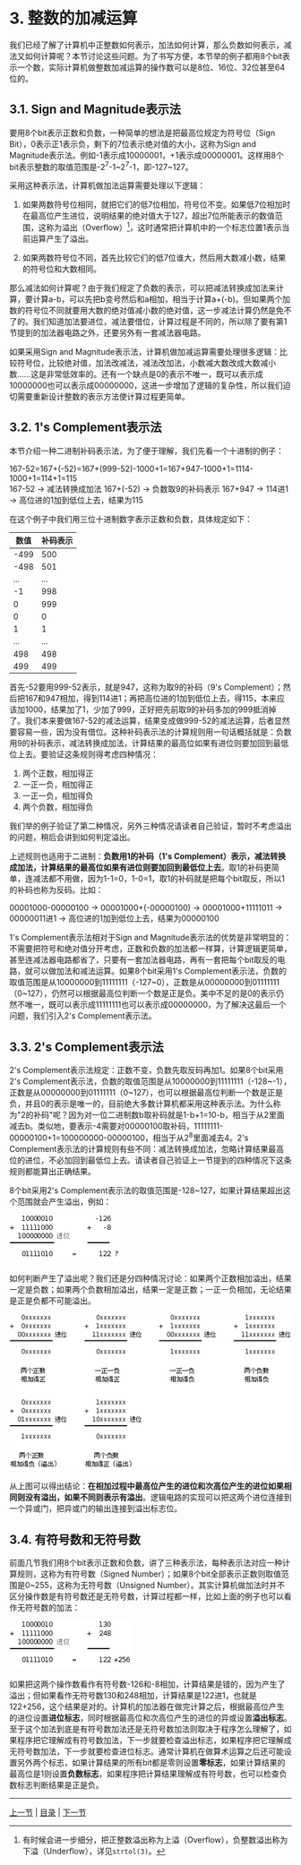 # 3. 整数的加减运算

我们已经了解了计算机中正整数如何表示，加法如何计算，那么负数如何表示，减法又如何计算呢？本节讨论这些问题。为了书写方便，本节举的例子都用8个bit表示一个数，实际计算机做整数加减运算的操作数可以是8位、16位、32位甚至64位的。

## 3.1. Sign and Magnitude表示法

要用8个bit表示正数和负数，一种简单的想法是把最高位规定为符号位（Sign Bit），0表示正1表示负，剩下的7位表示绝对值的大小，这称为Sign and Magnitude表示法。例如-1表示成10000001，+1表示成00000001。这样用8个bit表示整数的取值范围是-2<sup>7</sup>-1~2<sup>7</sup>-1，即-127~127。

采用这种表示法，计算机做加法运算需要处理以下逻辑：

1. 如果两数符号位相同，就把它们的低7位相加，符号位不变。如果低7位相加时在最高位产生进位，说明结果的绝对值大于127，超出7位所能表示的数值范围，这称为溢出（Overflow）[^1]，这时通常把计算机中的一个标志位置1表示当前运算产生了溢出。

2. 如果两数符号位不同，首先比较它们的低7位谁大，然后用大数减小数，结果的符号位和大数相同。

那么减法如何计算呢？由于我们规定了负数的表示，可以把减法转换成加法来计算，要计算a-b，可以先把b变号然后和a相加，相当于计算a+(-b)。但如果两个加数的符号位不同就要用大数的绝对值减小数的绝对值，这一步减法计算仍然是免不了的。我们知道加法要进位，减法要借位，计算过程是不同的，所以除了要有第1节提到的加法器电路之外，还要另外有一套减法器电路。

如果采用Sign and Magnitude表示法，计算机做加减运算需要处理很多逻辑：比较符号位，比较绝对值，加法改减法，减法改加法，小数减大数改成大数减小数……这是非常低效率的。还有一个缺点是0的表示不唯一，既可以表示成10000000也可以表示成00000000，这进一步增加了逻辑的复杂性，所以我们迫切需要重新设计整数的表示方法使计算过程更简单。

## 3.2. 1's Complement表示法

本节介绍一种二进制补码表示法，为了便于理解，我们先看一个十进制的例子：

167-52=167+(-52)=167+(999-52)-1000+1=167+947-1000+1=1114-1000+1=114+1=115  
167-52 → 减法转换成加法 167+(-52) → 负数取9的补码表示 167+947 → 114进1 → 高位进的1加到低位上去，结果为115

在这个例子中我们用三位十进制数字表示正数和负数，具体规定如下：

| 数值 | 补码表示 |
|------|----------|
| -499 | 500 |
| -498 | 501 |
| ... | ... |
| -1 | 998 |
| 0 | 999 |
| 0 | 0 |
| 1 | 1 |
| ... | ... |
| 498 | 498 |
| 499 | 499 |

首先-52要用999-52表示，就是947，这称为取9的补码（9's Complement）；然后把167和947相加，得到114进1；再把高位进的1加到低位上去，得115，本来应该加1000，结果加了1，少加了999，正好把先前取9的补码多加的999抵消掉了。我们本来要做167-52的减法运算，结果变成做999-52的减法运算，后者显然要容易一些，因为没有借位。这种补码表示法的计算规则用一句话概括就是：负数用9的补码表示，减法转换成加法，计算结果的最高位如果有进位则要加回到最低位上去。要验证这条规则得考虑四种情况：

1. 两个正数，相加得正
2. 一正一负，相加得正
3. 一正一负，相加得负
4. 两个负数，相加得负

我们举的例子验证了第二种情况，另外三种情况请读者自己验证，暂时不考虑溢出的问题，稍后会讲到如何判定溢出。

上述规则也适用于二进制：**负数用1的补码（1's Complement）表示，减法转换成加法，计算结果的最高位如果有进位则要加回到最低位上去**。取1的补码更简单，连减法都不用做，因为1-1=0，1-0=1，取1的补码就是把每个bit取反，所以1的补码也称为反码。比如：

00001000-00000100 → 00001000+(-00000100) → 00001000+11111011 → 00000011进1 → 高位进的1加到低位上去，结果为00000100

1's Complement表示法相对于Sign and Magnitude表示法的优势是非常明显的：不需要把符号和绝对值分开考虑，正数和负数的加法都一样算，计算逻辑更简单，甚至连减法器电路都省了，只要有一套加法器电路，再有一套把每个bit取反的电路，就可以做加法和减法运算。如果8个bit采用1's Complement表示法，负数的取值范围是从10000000到11111111（-127~0），正数是从00000000到01111111（0~127），仍然可以根据最高位判断一个数是正是负。美中不足的是0的表示仍然不唯一，既可以表示成11111111也可以表示成00000000，为了解决这最后一个问题，我们引入2's Complement表示法。

## 3.3. 2's Complement表示法

2's Complement表示法规定：正数不变，负数先取反码再加1。如果8个bit采用2's Complement表示法，负数的取值范围是从10000000到11111111（-128~-1），正数是从00000000到01111111（0~127），也可以根据最高位判断一个数是正是负，并且0的表示是唯一的，目前绝大多数计算机都采用这种表示法。为什么称为"2的补码"呢？因为对一位二进制数b取补码就是1-b+1=10-b，相当于从2里面减去b。类似地，要表示-4需要对00000100取补码，11111111-00000100+1=100000000-00000100，相当于从2<sup>8</sup>里面减去4。2's Complement表示法的计算规则有些不同：减法转换成加法，忽略计算结果最高位的进位，不必加回到最低位上去。请读者自己验证上一节提到的四种情况下这条规则都能算出正确结果。

8个bit采用2's Complement表示法的取值范围是-128~127，如果计算结果超出这个范围就会产生溢出，例如：

![有符号数加法溢出](../images/number.overflow.png)

如何判断产生了溢出呢？我们还是分四种情况讨论：如果两个正数相加溢出，结果一定是负数；如果两个负数相加溢出，结果一定是正数；一正一负相加，无论结果是正是负都不可能溢出。

![如何判定溢出](../images/number.overflowp.png)

从上图可以得出结论：**在相加过程中最高位产生的进位和次高位产生的进位如果相同则没有溢出，如果不同则表示有溢出**。逻辑电路的实现可以把这两个进位连接到一个异或门，把异或门的输出连接到溢出标志位。

## 3.4. 有符号数和无符号数

前面几节我们用8个bit表示正数和负数，讲了三种表示法，每种表示法对应一种计算规则，这称为有符号数（Signed Number）；如果8个bit全部表示正数则取值范围是0~255，这称为无符号数（Unsigned Number）。其实计算机做加法时并不区分操作数是有符号数还是无符号数，计算过程都一样，比如上面的例子也可以看作无符号数的加法：

![无符号数加法进位](../images/number.carry.png)

如果把这两个操作数看作有符号数-126和-8相加，计算结果是错的，因为产生了溢出；但如果看作无符号数130和248相加，计算结果是122进1，也就是122+256，这个结果是对的。计算机的加法器在做完计算之后，根据最高位产生的进位设置**进位标志**，同时根据最高位和次高位产生的进位的异或设置**溢出标志**。至于这个加法到底是有符号数加法还是无符号数加法则取决于程序怎么理解了，如果程序把它理解成有符号数加法，下一步就要检查溢出标志，如果程序把它理解成无符号数加法，下一步就要检查进位标志。通常计算机在做算术运算之后还可能设置另外两个标志，如果计算结果的所有bit都是零则设置**零标志**，如果计算结果的最高位是1则设置**负数标志**，如果程序把计算结果理解成有符号数，也可以检查负数标志判断结果是正是负。

[^1]: 有时候会进一步细分，把正整数溢出称为上溢（Overflow），负整数溢出称为下溢（Underflow），详见`strtol(3)`。

---

[上一节](./s02.md) | [目录](../index.md) | [下一节](./s04.md) 